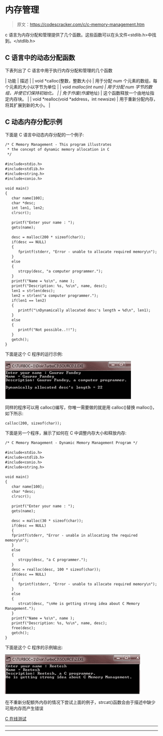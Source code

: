 # 内存管理

> 原文：<https://codescracker.com/c/c-memory-management.htm>

c 语言为内存分配和管理提供了几个函数。这些函数可以在头文件<stdlib.h>中找到。</stdlib.h>

## C 语言中的动态分配函数

下表列出了 C 语言中用于执行内存分配和管理的几个函数

| 功能 | 描述 |
| void *calloc(整数，整数大小) | 用于分配 num 个元素的数组，每个元素的大小以字节为单位 |
| void *malloc(int num) | 用于分配 num 字节的数组，并使它们保持初始化。 |
| 免于作废(作废*地址) | 这个函数释放一个由地址指定内存块。 |
| void *realloc(void *address，int newsize) | 用于重新分配内存，将其扩展到新的大小。 |

## C 动态内存分配示例

下面是 C 语言中动态内存分配的一个例子:

```
/* C Memory Management - This program illustrates
 * the concept of dynamic memory allocation in C
 */

#include<stdio.h>
#include<stdlib.h>
#include<string.h>
#include<conio.h>

void main()
{
   char name[100];
   char *desc;
   int len1, len2;
   clrscr();

   printf("Enter your name : ");
   gets(name);

   desc = malloc(200 * sizeof(char));
   if(desc == NULL)
   {
      fprintf(stderr, "Error - unable to allocate required memory\n");
   }
   else
   {
      strcpy(desc, "a computer programmer.");
   }
   printf("Name = %s\n", name );
   printf("Description: %s, %s\n", name, desc);
   len1 = strlen(desc);
   len2 = strlen("a computer programmer.");
   if(len1 == len2)
   {
      printf("\nDynamically allocated desc's length = %d\n", len1);
   }
   else
   {
      printf("Not possible..!!");
   }
   getch();
}
```

下面是这个 C 程序的运行示例:

![c memory management](img/fe268dc76c0834e73df148debd2b39e2.png)

同样的程序可以用 calloc()编写，你唯一需要做的就是用 calloc()替换 malloc()，如下所示:

```
calloc(200, sizeof(char));
```

下面是另一个程序，展示了如何在 C 中调整内存大小和释放内存:

```
/* C Memory Management - Dynamic Memory Management Program */

#include<stdio.h>
#include<stdlib.h>
#include<conio.h>
#include<string.h>

void main()
{
   char name[100];
   char *desc;
   clrscr();

   printf("Enter your name : ");
   gets(name);

   desc = malloc(30 * sizeof(char));
   if(desc == NULL)
   {
   fprintf(stderr, "Error - unable in allocating the required memory\n");
   }
   else
   {
      strcpy(desc, "a C programmer.");
   }
   desc = realloc(desc, 100 * sizeof(char));
   if(desc == NULL)
   {
      fprintf(stderr, "Error - unable to allocate required memory\n");
   }
   else
   {
      strcat(desc, "\nHe is getting strong idea about C Memory Management.");
   }
   printf("Name = %s\n", name );
   printf("Description: %s, %s\n", name, desc);
   free(desc);
   getch();
}
```

下面是这个 C 程序的示例输出:

![c dynamic memory allocation](img/aa7aae8ec78448f4cba4fe2d396e1cae.png)

在不重新分配额外内存的情况下尝试上面的例子，strcat()函数会由于描述中缺少可用内存而产生错误

[C 在线测试](/exam/showtest.php?subid=2)

* * *

* * *